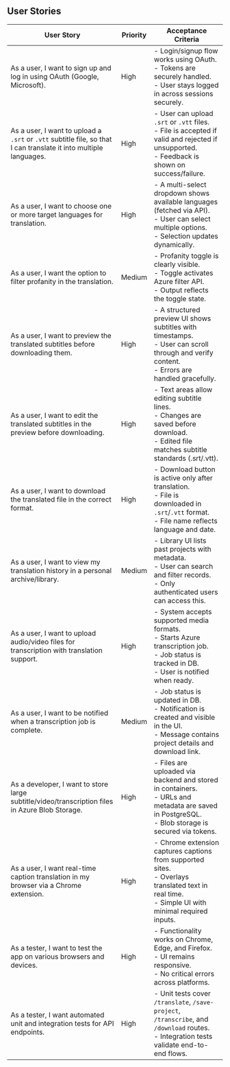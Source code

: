 ## User Stories

| **User Story**                                                                                                    | **Priority** | **Acceptance Criteria**                                                                                                                             |
| ----------------------------------------------------------------------------------------------------------------- | ------------ | --------------------------------------------------------------------------------------------------------------------------------------------------- |
| As a user, I want to sign up and log in using OAuth (Google, Microsoft).                                          | High         | - Login/signup flow works using OAuth.<br>- Tokens are securely handled.<br>- User stays logged in across sessions securely.                        |
| As a user, I want to upload a `.srt` or `.vtt` subtitle file, so that I can translate it into multiple languages. | High         | - User can upload `.srt` or `.vtt` files.<br>- File is accepted if valid and rejected if unsupported.<br>- Feedback is shown on success/failure.    |
| As a user, I want to choose one or more target languages for translation.                                         | High         | - A multi-select dropdown shows available languages (fetched via API).<br>- User can select multiple options.<br>- Selection updates dynamically.   |
| As a user, I want the option to filter profanity in the translation.                                              | Medium       | - Profanity toggle is clearly visible.<br>- Toggle activates Azure filter API.<br>- Output reflects the toggle state.                               |
| As a user, I want to preview the translated subtitles before downloading them.                                    | High         | - A structured preview UI shows subtitles with timestamps.<br>- User can scroll through and verify content.<br>- Errors are handled gracefully.     |
| As a user, I want to edit the translated subtitles in the preview before downloading.                             | High         | - Text areas allow editing subtitle lines.<br>- Changes are saved before download.<br>- Edited file matches subtitle standards (.srt/.vtt).         |
| As a user, I want to download the translated file in the correct format.                                          | High         | - Download button is active only after translation.<br>- File is downloaded in `.srt`/`.vtt` format.<br>- File name reflects language and date.     |
| As a user, I want to view my translation history in a personal archive/library.                 | Medium       | - Library UI lists past projects with metadata.<br>- User can search and filter records.<br>- Only authenticated users can access this.             |
| As a user, I want to upload audio/video files for transcription with translation support.                         | High         | - System accepts supported media formats.<br>- Starts Azure transcription job.<br>- Job status is tracked in DB.<br>- User is notified when ready.  |
| As a user, I want to be notified when a transcription job is complete.                                            | Medium       | - Job status is updated in DB.<br>- Notification is created and visible in the UI.<br>- Message contains project details and download link.         |
| As a developer, I want to store large subtitle/video/transcription files in Azure Blob Storage.                   | High         | - Files are uploaded via backend and stored in containers.<br>- URLs and metadata are saved in PostgreSQL.<br>- Blob storage is secured via tokens. |
| As a user, I want real-time caption translation in my browser via a Chrome extension.                             | High         | - Chrome extension captures captions from supported sites.<br>- Overlays translated text in real time.<br>- Simple UI with minimal required inputs. |
| As a tester, I want to test the app on various browsers and devices.                                              | High         | - Functionality works on Chrome, Edge, and Firefox.<br>- UI remains responsive.<br>- No critical errors across platforms.                           |
| As a tester, I want automated unit and integration tests for API endpoints.                                       | High         | - Unit tests cover `/translate`, `/save-project`, `/transcribe`, and `/download` routes.<br>- Integration tests validate end-to-end flows.          |
